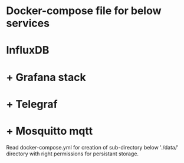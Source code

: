 # Docker-compose file for below services 
# InfluxDB
# + Grafana stack
# + Telegraf
# + Mosquitto mqtt

Read docker-compose.yml for creation of sub-directory below './data/' directory with right permissions for persistant storage.



